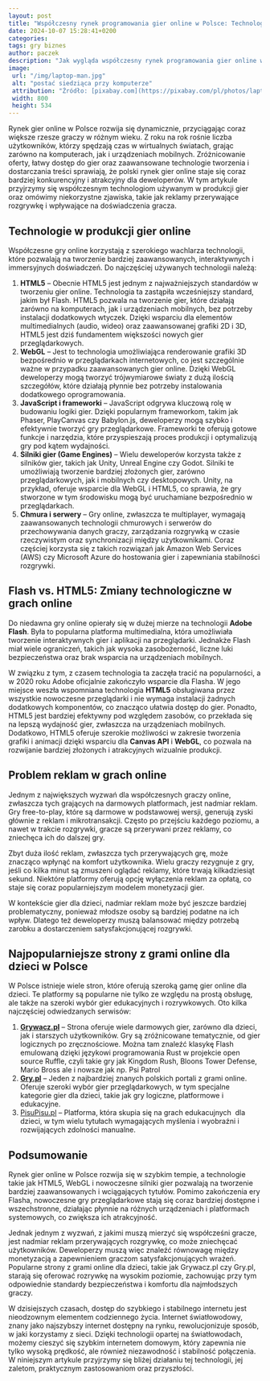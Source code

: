 ```yaml
---
layout: post
title: "Współczesny rynek programowania gier online w Polsce: Technologie, trendy i wyzwania"
date: 2024-10-07 15:28:41+0200
categories:
tags: gry biznes
author: paczek
description: "Jak wygląda współczesny rynek programowania gier online w Polsce: Technologie, trendy i wyzwania"
image:
 url: "/img/laptop-man.jpg"
 alt: "postać siedziąca przy komputerze"
 attribution: "Źródło: [pixabay.com](https://pixabay.com/pl/photos/laptop-kod-programowanie-komputer-2557468/); Licencja: [pixabay.com/pl/service/license](https://pixabay.com/pl/service/license)"
 width: 800
 height: 534
---
```


Rynek gier online w Polsce rozwija się dynamicznie, przyciągając coraz większe rzesze graczy w różnym wieku. Z roku na rok rośnie liczba użytkowników, którzy spędzają czas w wirtualnych światach, grając zarówno na komputerach, jak i urządzeniach mobilnych. Zróżnicowanie oferty, łatwy dostęp do gier oraz zaawansowane technologie tworzenia i dostarczania treści sprawiają, że polski rynek gier online staje się coraz bardziej konkurencyjny i atrakcyjny dla deweloperów. W tym artykule przyjrzymy się współczesnym technologiom używanym w produkcji gier oraz omówimy niekorzystne zjawiska, takie jak reklamy przerywające rozgrywkę i wpływające na doświadczenia gracza.

<!-- more -->

## Technologie w produkcji gier online

Współczesne gry online korzystają z szerokiego wachlarza technologii, które pozwalają na tworzenie bardziej zaawansowanych, interaktywnych i immersyjnych doświadczeń. Do najczęściej używanych technologii należą:

1.  **HTML5** – Obecnie HTML5 jest jednym z najważniejszych standardów w tworzeniu gier online. Technologia ta zastąpiła wcześniejszy standard, jakim był Flash. HTML5 pozwala na tworzenie gier, które działają zarówno na komputerach, jak i urządzeniach mobilnych, bez potrzeby instalacji dodatkowych wtyczek. Dzięki wsparciu dla elementów multimedialnych (audio, wideo) oraz zaawansowanej grafiki 2D i 3D, HTML5 jest dziś fundamentem większości nowych gier przeglądarkowych.
2.  **WebGL** – Jest to technologia umożliwiająca renderowanie grafiki 3D bezpośrednio w przeglądarkach internetowych, co jest szczególnie ważne w przypadku zaawansowanych gier online. Dzięki WebGL deweloperzy mogą tworzyć trójwymiarowe światy z dużą ilością szczegółów, które działają płynnie bez potrzeby instalowania dodatkowego oprogramowania.
3.  **JavaScript i frameworki** – JavaScript odgrywa kluczową rolę w budowaniu logiki gier. Dzięki popularnym frameworkom, takim jak Phaser, PlayCanvas czy Babylon.js, deweloperzy mogą szybko i efektywnie tworzyć gry przeglądarkowe. Frameworki te oferują gotowe funkcje i narzędzia, które przyspieszają proces produkcji i optymalizują gry pod kątem wydajności.
4.  **Silniki gier (Game Engines)** – Wielu deweloperów korzysta także z silników gier, takich jak Unity, Unreal Engine czy Godot. Silniki te umożliwiają tworzenie bardziej złożonych gier, zarówno przeglądarkowych, jak i mobilnych czy desktopowych. Unity, na przykład, oferuje wsparcie dla WebGL i HTML5, co sprawia, że gry stworzone w tym środowisku mogą być uruchamiane bezpośrednio w przeglądarkach.
5.  **Chmura i serwery** – Gry online, zwłaszcza te multiplayer, wymagają zaawansowanych technologii chmurowych i serwerów do przechowywania danych graczy, zarządzania rozgrywką w czasie rzeczywistym oraz synchronizacji między użytkownikami. Coraz częściej korzysta się z takich rozwiązań jak Amazon Web Services (AWS) czy Microsoft Azure do hostowania gier i zapewniania stabilności rozgrywki.

## Flash vs. HTML5: Zmiany technologiczne w grach online

Do niedawna gry online opierały się w dużej mierze na technologii **Adobe Flash**. Była to popularna platforma multimedialna, która umożliwiała tworzenie interaktywnych gier i aplikacji na przeglądarki. Jednakże Flash miał wiele ograniczeń, takich jak wysoka zasobożerność, liczne luki bezpieczeństwa oraz brak wsparcia na urządzeniach mobilnych.

W związku z tym, z czasem technologia ta zaczęła tracić na popularności, a w 2020 roku Adobe oficjalnie zakończyło wsparcie dla Flasha. W jego miejsce weszła wspomniana technologia **HTML5** obsługiwana przez wszystkie nowoczesne przeglądarki i nie wymaga instalacji żadnych dodatkowych komponentów, co znacząco ułatwia dostęp do gier. Ponadto, HTML5 jest bardziej efektywny pod względem zasobów, co przekłada się na lepszą wydajność gier, zwłaszcza na urządzeniach mobilnych. Dodatkowo, HTML5 oferuje szerokie możliwości w zakresie tworzenia grafiki i animacji dzięki wsparciu dla **Canvas API** i **WebGL**, co pozwala na rozwijanie bardziej złożonych i atrakcyjnych wizualnie produkcji.

## Problem reklam w grach online

Jednym z największych wyzwań dla współczesnych graczy online, zwłaszcza tych grających na darmowych platformach, jest nadmiar reklam. Gry free-to-play, które są darmowe w podstawowej wersji, generują zyski głównie z reklam i mikrotransakcji. Często po przejściu każdego poziomu, a nawet w trakcie rozgrywki, gracze są przerywani przez reklamy, co zniechęca ich do dalszej gry.

Zbyt duża ilość reklam, zwłaszcza tych przerywających grę, może znacząco wpłynąć na komfort użytkownika. Wielu graczy rezygnuje z gry, jeśli co kilka minut są zmuszeni oglądać reklamy, które trwają kilkadziesiąt sekund. Niektóre platformy oferują opcję wyłączenia reklam za opłatą, co staje się coraz popularniejszym modelem monetyzacji gier.

W kontekście gier dla dzieci, nadmiar reklam może być jeszcze bardziej problematyczny, ponieważ młodsze osoby są bardziej podatne na ich wpływ. Dlatego też deweloperzy muszą balansować między potrzebą zarobku a dostarczeniem satysfakcjonującej rozgrywki.

## Najpopularniejsze strony z grami online dla dzieci w Polsce

W Polsce istnieje wiele stron, które oferują szeroką gamę gier online dla dzieci. Te platformy są popularne nie tylko ze względu na prostą obsługę, ale także na szeroki wybór gier edukacyjnych i rozrywkowych. Oto kilka najczęściej odwiedzanych serwisów:

1.  [**Grywacz.pl**](https://grywacz.pl/) – Strona oferuje wiele darmowych gier, zarówno dla dzieci, jak i starszych użytkowników. Gry są zróżnicowane tematycznie, od gier logicznych po zręcznościowe. Można tam znaleźć klasykę Flash emulowaną dzięki językowi programowania Rust w projekcie open source Ruffle, czyli takie gry jak Kingdom Rush, Bloons Tower Defense, Mario Bross ale i nowsze jak np. Psi Patrol
2.  [**Gry.pl**](https://www.gry.pl/) – Jeden z najbardziej znanych polskich portali z grami online. Oferuje szeroki wybór gier przeglądarkowych, w tym specjalne kategorie gier dla dzieci, takie jak gry logiczne, platformowe i edukacyjne.
3.  [PisuPisu.pl](https://pisupisu.pl/) – Platforma, która skupia się na grach edukacujnych  dla dzieci, w tym wielu tytułach wymagających myślenia i wyobraźni i rozwijających zdolności manualne.

## Podsumowanie

Rynek gier online w Polsce rozwija się w szybkim tempie, a technologie takie jak HTML5, WebGL i nowoczesne silniki gier pozwalają na tworzenie bardziej zaawansowanych i wciągających tytułów. Pomimo zakończenia ery Flasha, nowoczesne gry przeglądarkowe stają się coraz bardziej dostępne i wszechstronne, działając płynnie na różnych urządzeniach i platformach systemowych, co zwiększa ich atrakcyjność.

Jednak jednym z wyzwań, z jakimi muszą mierzyć się współcześni gracze, jest nadmiar reklam przerywających rozgrywkę, co może zniechęcać użytkowników. Deweloperzy muszą więc znaleźć równowagę między monetyzacją a zapewnieniem graczom satysfakcjonujących wrażeń. Popularne strony z grami online dla dzieci, takie jak Grywacz.pl czy Gry.pl, starają się oferować rozrywkę na wysokim poziomie, zachowując przy tym odpowiednie standardy bezpieczeństwa i komfortu dla najmłodszych graczy.

W dzisiejszych czasach, dostęp do szybkiego i stabilnego internetu jest nieodzownym elementem codziennego życia. Internet światłowodowy, znany jako najszybszy internet dostępny na rynku, rewolucjonizuje sposób, w jaki korzystamy z sieci. Dzięki technologii opartej na światłowodach, możemy cieszyć się szybkim internetem domowym, który zapewnia nie tylko wysoką prędkość, ale również niezawodność i stabilność połączenia. W niniejszym artykule przyjrzymy się bliżej działaniu tej technologii, jej zaletom, praktycznym zastosowaniom oraz przyszłości.
